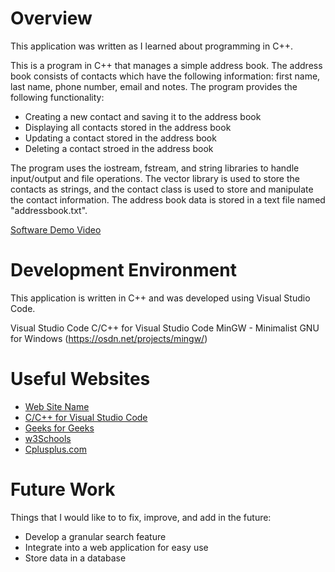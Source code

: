 # Overview

This application was written as I learned about programming in C++.

This is a program in C++ that manages a simple address book. The address book consists of contacts which have the following information: first name, last name, phone number, email and notes. The program provides the following functionality:

- Creating a new contact and saving it to the address book
- Displaying all contacts stored in the address book
- Updating a contact stored in the address book
- Deleting a contact stroed in the address book

The program uses the iostream, fstream, and string libraries to handle input/output and file operations. The vector library is used to store the contacts as strings, and the contact class is used to store and manipulate the contact information. The address book data is stored in a text file named "addressbook.txt".

[Software Demo Video](http://youtube.link.goes.here)

# Development Environment

This application is written in C++ and was developed using Visual Studio Code.

Visual Studio Code
C/C++ for Visual Studio Code
MinGW - Minimalist GNU for Windows (https://osdn.net/projects/mingw/)

# Useful Websites

- [Web Site Name](http://url.link.goes.here)
- [C/C++ for Visual Studio Code](https://code.visualstudio.com/docs/languages/cpp)
- [Geeks for Geeks](https://www.geeksforgeeks.org/)
- [w3Schools](https://www.w3schools.com/cpp)
- [Cplusplus.com](https://cplusplus.com/reference/stl/)

# Future Work

Things that I would like to to fix, improve, and add in the future:

- Develop a granular search feature
- Integrate into a web application for easy use
- Store data in a database
